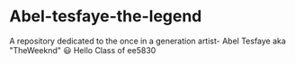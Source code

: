 # Abel-tesfaye-the-legend
 A repository dedicated to the once in a generation artist- Abel Tesfaye aka "TheWeeknd"
 😃 Hello Class of ee5830
